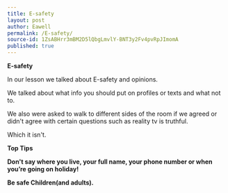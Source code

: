 ```yaml
---
title: E-safety
layout: post
author: Eawell
permalink: /E-safety/
source-id: 1ZsABHrr3mBM2D5lQbgLmvlY-BNT3y2Fv4pvRpJImomA
published: true
---
```

**E-safety**

In our lesson we talked about E-safety and opinions.

We talked about what info you should put on profiles or texts and what not to.

We also were asked to walk to different sides of the room if we agreed or didn't agree with certain questions such as reality tv is truthful.

Which it isn't.

**Top Tips**

**Don't say where you live, your full name, your phone number or when you’re going on holiday!**

**Be safe Children(and adults).**

